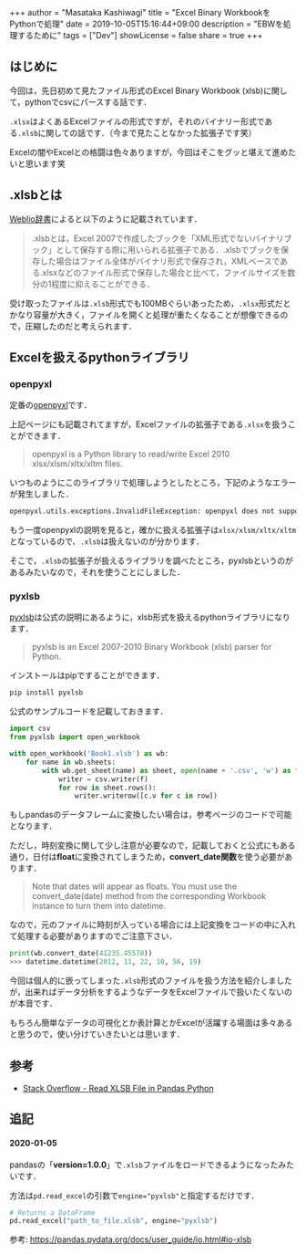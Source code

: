 +++
author = "Masataka Kashiwagi"
title = "Excel Binary WorkbookをPythonで処理"
date = 2019-10-05T15:16:44+09:00
description = "EBWを処理するために"
tags = ["Dev"]
showLicense = false
share = true
+++

## はじめに
今回は，先日初めて見たファイル形式のExcel Binary Workbook (xlsb)に関して，pythonでcsvにパースする話です．

`.xlsx`はよくあるExcelファイルの形式ですが，それのバイナリー形式である`.xlsb`に関しての話です．（今まで見たことなかった拡張子です笑）

Excelの闇やExcelとの格闘は色々ありますが，今回はそこをグッと堪えて進めたいと思います笑

## .xlsbとは
[Weblio辞書](https://www.weblio.jp/content/.xlsb)によると以下のように記載されています．
> .xlsbとは，Excel 2007で作成したブックを「XML形式でないバイナリブック」として保存する際に用いられる拡張子である．.xlsbでブックを保存した場合はファイル全体がバイナリ形式で保存され，XMLベースである.xlsxなどのファイル形式で保存した場合と比べて，ファイルサイズを数分の1程度に抑えることができる．

受け取ったファイルは`.xlsb`形式でも100MBぐらいあったため，`.xlsx`形式だとかなり容量が大きく，ファイルを開くと処理が重たくなることが想像できるので，圧縮したのだと考えられます．

## Excelを扱えるpythonライブラリ
### openpyxl
定番の[openpyxl](https://openpyxl.readthedocs.io/en/stable/)です．

上記ページにも記載されてますが，Excelファイルの拡張子である`.xlsx`を扱うことができます．
> openpyxl is a Python library to read/write Excel 2010 xlsx/xlsm/xltx/xltm files.

いつものようにこのライブラリで処理しようとしたところ，下記のようなエラーが発生しました．
```bash
openpyxl.utils.exceptions.InvalidFileException: openpyxl does not support binary format .xlsb, please convert this file to .xlsx format if you want to open it with openpyxl
```
もう一度openpyxlの説明を見ると，確かに扱える拡張子は`xlsx/xlsm/xltx/xltm`となっているので、`.xlsb`は扱えないのが分かります．

そこで，`.xlsb`の拡張子が扱えるライブラリを調べたところ，pyxlsbというのがあるみたいなので，それを使うことにしました．

### pyxlsb
[pyxlsb](https://github.com/wwwiiilll/pyxlsb)は公式の説明にあるように，xlsb形式を扱えるpythonライブラリになります．
> pyxlsb is an Excel 2007-2010 Binary Workbook (xlsb) parser for Python.

インストールはpipですることができます．
```python
pip install pyxlsb
```

公式のサンプルコードを記載しておきます．
```python
import csv
from pyxlsb import open_workbook

with open_workbook('Book1.xlsb') as wb:
    for name in wb.sheets:
        with wb.get_sheet(name) as sheet, open(name + '.csv', 'w') as f:
            writer = csv.writer(f)
            for row in sheet.rows():
                writer.writerow([c.v for c in row])
```

もしpandasのデータフレームに変換したい場合は，参考ページのコードで可能となります．

ただし，時刻変換に関して少し注意が必要なので，記載しておくと公式にもある通り，日付は**float**に変換されてしまうため，**convert_date関数**を使う必要があります．
> Note that dates will appear as floats. You must use the convert_date(date) method from the corresponding Workbook instance to turn them into datetime.

なので，元のファイルに時刻が入っている場合には上記変換をコードの中に入れて処理する必要がありますのでご注意下さい．
```python
print(wb.convert_date(41235.45578))
>>> datetime.datetime(2012, 11, 22, 10, 56, 19)
```

今回は個人的に嵌ってしまった`.xlsb`形式のファイルを扱う方法を紹介しましたが，出来ればデータ分析をするようなデータをExcelファイルで扱いたくないのが本音です．

もちろん簡単なデータの可視化とか表計算とかExcelが活躍する場面は多々あると思うので，使い分けていきたいとは思います．

## 参考
- [Stack Overflow - Read XLSB File in Pandas Python](https://stackoverflow.com/questions/45019778/read-xlsb-file-in-pandas-python)

## 追記
#### 2020-01-05

pandasの「**version=1.0.0**」で`.xlsb`ファイルをロードできるようになったみたいです．

方法は`pd.read_excel`の引数で`engine="pyxlsb"`と指定するだけです．

```python
# Returns a DataFrame
pd.read_excel("path_to_file.xlsb", engine="pyxlsb")
```

参考: https://pandas.pydata.org/docs/user_guide/io.html#io-xlsb